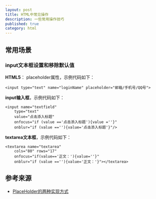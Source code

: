 ```yaml
---
layout: post
title: HTML中常见操作
description: 一些常用操作技巧
published: true
category: html
---
```



## 常用场景



### input文本框设置和移除默认值


**HTML5**： placeholder属性，示例代码如下：

```
<input type="text" name="loginName" placeholder="邮箱/手机号/QQ号">
```


**input输入框**，示例代码如下：

```
<input name="textfield" 
	type="text" 
	value="点击添入标题" 
	onfocus="if (value =='点击添入标题'){value =''}" 
	onblur="if (value ==''){value='点击添入标题'}"/>
```


**textarea文本框**，示例代码如下：

```
<textarea name="textarea" 
	cols="80" rows="17" 
	onfocus="if(value=='正文：'){value=''}" 
	onblur="if (value ==''){value='正文：'}"></textarea>
```




























## 参考来源

* [PlaceHolder的两种实现方式][PlaceHolder的两种实现方式]






[NingG]:    http://ningg.github.com  "NingG"

[PlaceHolder的两种实现方式]:		http://www.cnblogs.com/snandy/p/4115883.html










